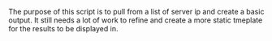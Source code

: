 The purpose of this script is to pull from a list of server ip and create a basic output. It still needs a lot of work to refine and create a more static tmeplate for the results to be displayed in.
